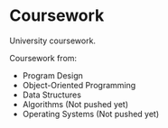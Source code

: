 # Coursework
University coursework.

Coursework from:
- Program Design
- Object-Oriented Programming
- Data Structures
- Algorithms (Not pushed yet)
- Operating Systems (Not pushed yet)
